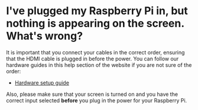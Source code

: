 # I've plugged my Raspberry Pi in, but nothing is appearing on the screen. What's wrong?

It is important that you connect your cables in the correct order, ensuring that the HDMI cable is plugged in before the power. You can follow our hardware guides in this help section of the website if you are not sure of the order:

- [Hardware setup guide](https://www.raspberrypi.org/learning/help-hardware-guide)

Also, please make sure that your screen is turned on and you have the correct input selected **before** you plug in the power for your Raspberry Pi.
